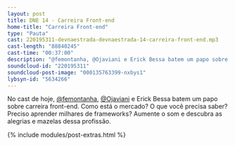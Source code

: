 ```yaml
---
layout: post
title: DNE 14 - Carreira Front-end
home-title: "Carreira Front-end"
type: "Pauta"
cast: 220195311-devnaestrada-devnaestrada-14-carreira-front-end.mp3
cast-length: "88840245"
cast-time: "00:37:00"
description: "@femontanha, @Ojaviani e Erick Bessa batem um papo sobre carreira front-end. Como está o mercado? O que você precisa saber?"
soundcloud-id: "220195311"
soundcloud-post-image: "000135763399-nxbys1"
lybsyn-id: "5634266"
---
```


No cast de hoje, [@femontanha](http://twitter.com/femontanha), [@Ojaviani](http://twitter.com/Ojaviani) e Erick Bessa batem um papo sobre carreira front-end. Como está o mercado? O que você precisa saber? Preciso aprender milhares de frameworks? Aumente o som e descubra as alegrias e mazelas dessa profissão.

{% include modules/post-extras.html %}
